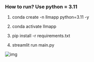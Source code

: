 ### How to run? Use python = 3.11

1. conda create -n llmapp python=3.11 -y

2. conda activate llmapp

3. pip install -r requirements.txt

4. streamlit run main.py

![img](https://github.com/MohammadWasiq0786/Generative-AI-Hindi-Course/blob/main/2.%20Generative%20AI/9.%20Level%202%20Projects/2.%20Blog%20Post%20Generation%20Application/Blog%20Post.png)

